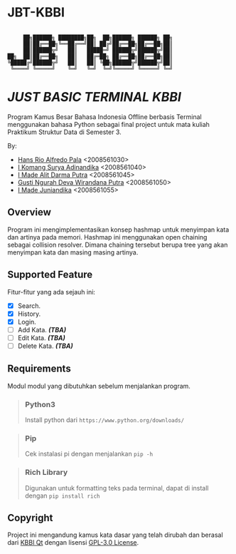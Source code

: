 # **JBT-KBBI**

```

     ██╗██████╗ ████████╗██╗  ██╗██████╗ ██████╗ ██╗
     ██║██╔══██╗╚══██╔══╝██║ ██╔╝██╔══██╗██╔══██╗██║
     ██║██████╦╝   ██║   █████═╝ ██████╦╝██████╦╝██║
██╗  ██║██╔══██╗   ██║   ██╔═██╗ ██╔══██╗██╔══██╗██║
╚█████╔╝██████╦╝   ██║   ██║ ╚██╗██████╦╝██████╦╝██║
 ╚════╝ ╚═════╝    ╚═╝   ╚═╝  ╚═╝╚═════╝ ╚═════╝ ╚═╝
```

# _JUST BASIC TERMINAL KBBI_

Program Kamus Besar Bahasa Indonesia Offline berbasis Terminal menggunakan bahasa Python sebagai final project untuk mata kuliah Praktikum Struktur Data di Semester 3.

By:

-   [Hans Rio Alfredo Pala](https://github.com/hanpalla) <2008561030>
-   [I Komang Surya Adinandika](https://github.com/suryaadi44) <2008561040>
-   [I Made Alit Darma Putra](https://github.com/alitdarmaputra) <2008561045>
-   [Gusti Ngurah Deva Wirandana Putra](https://github.com/rahdeva) <2008561050>
-   [I Made Juniandika](https://github.com/juniade) <2008561055>

## Overview

Program ini mengimplementasikan konsep hashmap untuk menyimpan kata dan artinya pada memori. Hashmap ini menggunakan open chaining sebagai collision resolver. Dimana chaining tersebut berupa tree yang akan menyimpan kata dan masing masing artinya.

## Supported Feature

Fitur-fitur yang ada sejauh ini:

- [x] Search.
- [x] History.
- [x] Login.
- [ ] Add Kata. **_(TBA)_**
- [ ] Edit Kata. **_(TBA)_**
- [ ] Delete Kata. **_(TBA)_**

## Requirements

Modul modul yang dibutuhkan sebelum menjalankan program.

> ### Python3
>
> Install python dari `https://www.python.org/downloads/`

> ### Pip
>
> Cek instalasi pi dengan menjalankan `pip -h`

> ### Rich Library
>
> Digunakan untuk formatting teks pada terminal, dapat di install dengan
> `pip install rich`

## Copyright

Project ini mengandung kamus kata dasar yang telah dirubah dan berasal dari [KBBI Qt](https://github.com/bgli/kbbi-qt/) dengan lisensi [GPL-3.0 License](https://www.gnu.org/licenses/gpl-3.0.en.html).
